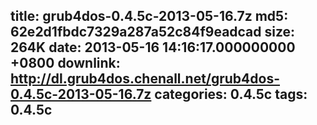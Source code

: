 title: grub4dos-0.4.5c-2013-05-16.7z
md5: 62e2d1fbdc7329a287a52c84f9eadcad
size: 264K
date: 2013-05-16 14:16:17.000000000 +0800
downlink: http://dl.grub4dos.chenall.net/grub4dos-0.4.5c-2013-05-16.7z
categories: 0.4.5c
tags: 0.4.5c
---

